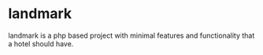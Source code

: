 # landmark
 landmark is a php based project with minimal features and functionality that a hotel should have.

